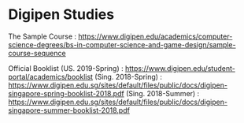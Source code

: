 # Digipen Studies

The Sample Course : https://www.digipen.edu/academics/computer-science-degrees/bs-in-computer-science-and-game-design/sample-course-sequence

Official Booklist
(US. 2019-Spring) : https://www.digipen.edu/student-portal/academics/booklist
(Sing. 2018-Spring) : https://www.digipen.edu.sg/sites/default/files/public/docs/digipen-singapore-spring-booklist-2018.pdf
(Sing. 2018-Summer) : https://www.digipen.edu.sg/sites/default/files/public/docs/digipen-singapore-summer-booklist-2018.pdf
